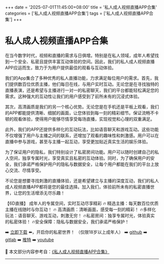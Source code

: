 +++
date = '2025-07-01T11:45:00+08:00'
title = '私人成人视频直播APP合集'
categories = ['私人成人视频直播APP合集']
tags = ['私人成人视频直播APP合集']
+++

# 私人成人视频直播APP合集

在当今数字时代，视频和直播的需求与日俱增。特别是在私人领域，成年人希望找到一个安全、私密且提供丰富互动体验的空间。因此，我们的私人成人视频直播APP应运而生，致力于为用户提供最佳的观看与互动体验。

我们的App集合了多种优秀的私人直播功能，力求满足每位用户的需求。首先，我们提供数百位优质主播，他们每日在线，与用户实时互动。无论您是在寻找独特的直播表演，还是希望与主播进行一对一的私密聊天，我们的平台都能轻松满足您的需求。这种强大的互动性让我们的用户感受到了前所未有的沉浸式体验。

其次，高清画质是我们的另一个核心优势。无论您是在手机还是平板上观看，我们的APP都能提供清晰、细腻的画面，让您体验到每一刻的精彩细节。保证流畅不卡顿的观看体验，使得用户能够尽情享受每场直播，实现视觉和心理的双重满足。

此外，我们的APP还提供多样化的互动玩法，比如语音聊天和游戏互动。这些功能不仅增强了用户与主播之间的联系，还增加了观看的趣味性和刺激感。用户可以在直播中参与游戏，甚至与主播一起互动，享受更加贴近真实生活的娱乐体验。

为了保证用户的隐私，我们特别设计了私密房间功能。用户可以随时创建自己的私人空间，独享专属时光，享受真实且私密的互动体验。同时，为了确保用户的安全，我们承诺严格保护用户的隐私与数据安全，让每个用户都能在我们的平台上放心交流、尽情享受。

不论您是想要寻找刺激的直播体验，还是希望建立与主播的深度互动，我们的私人成人视频直播APP都将是您的最佳选择。加入我们，体验前所未有的私密直播世界，让您的生活增添无尽乐趣！

【6D直播】
成年人的专属空间，实时互动尽享精彩
🔥 精选主播：每天数百位优质主播在线随时与你互动！
🔥 高清画质：清晰画面，感受每一刻的精彩！
🔥多样化玩法：语音聊天、游戏互动，刺激无穷！
🔥私密房间：独享专属时光，体验真实的私密体验！
🔥安全保障：隐私与数据安全，我们承诺严格保护！

➡️ [立即下载](https://down123.s3.ap-east-1.amazonaws.com/down/down.html?channelCode=blog) ⬅️，开启你的私密世界！ 
（仅限18岁以上成年人） 
➡️ [github](https://aldult-live.github.io/) 
➡️ [gitlab](https://seo-09598d.gitlab.io/) 
➡️ [推特](https://x.com/wegame33) 
➡️ [youtube](https://www.youtube.com/@6Dlive)


📘 本文部分内容参考自：[《私人成人视频直播APP合集》](https://github.com/qicaizhibo123321/tvshow)

---

